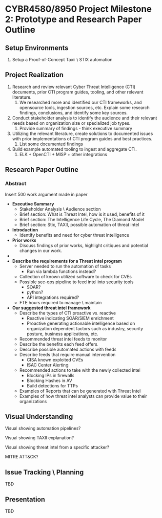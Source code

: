 # CYBR4580/8950 Project Milestone 2: Prototype and Research Paper Outline

## Setup Environments

1. Setup a Proof-of-Concept Taxii \ STIX automation 

## Project Realization 

1. Research and review relevant Cyber Threat Intelligence (CTI) documents, prior CTI program guides, tooling, and other relevant literature.
   1. We researched more and identified our CTI frameworks, and opensource tools, ingestion sources, etc. Explain some research findings, conclusions, and identify some key sources.
2. Conduct stakeholder analysis to identify the audience and their relevant needs based on organization size or specialized job types.
   1. Provide summary of findings - think executive summary
3. Utilizing the relevant literature, create solutions to documented issues with prior implementations of CTI program guides and best practices.
   1. List some documented findings
4. Build example automated tooling to ingest and aggregate CTI.
   1. ELK + OpenCTI + MISP + other integrations

## Research Paper Outline

### Abstract

Insert 500 work argument made in paper


 - **Executive Summary**
   - Stakeholder Analysis \ Audience section 
   - Brief section: What is Threat Intel, how is it used, benefits of it
   - Brief section: The Intelligence Life Cycle, The Diamond Model
   - Brief section: Stix, TAXII, possible automation of threat intel
 - **Introduction**
   - Identify benefits and need for cyber threat intelligence
 - **Prior works**
   - Discuss findings of prior works, highlight critiques and potential changes in our work.
 - 
 - **Describe the requirements for a Threat intel program**
   - Server needed to run the automation of tasks
     - Run via lambda functions instead?  
   - Collection of known utilized software to check for CVEs
   - Possible sec-ops pipeline to feed intel into security tools
     - SOAR?
     - python?
     - API integrations required?
   - FTE hours required to manage \ maintain
 - **Our suggested threat intel framework**
   - Describe the types of CTI proactive vs. reactive
     - Reactive indicating SOAR/SIEM enrichment
     - Proactive generating actionable intelligence based on organization dependent factors such as industry, security posture, business applications, etc.
    - Recommended threat intel feeds to monitor
     - Describe the benefits each feed offers.
     - Describe possible automated actions with feeds
     - Describe feeds that require manual intervention
       - CISA known exploited CVEs
       - ISAC Center Alerting
   - Recommended actions to take with the newly collected intel
     - Blocking IPs in firewalls
     - Blocking Hashes in AV
     - Build detections for TTPs
   - Examples of Reports that can be generated with Threat Intel
   - Examples of how threat intel analysts can provide value to their organizations 


## Visual Understanding 

Visual showing automation pipelines? 

Visual showing TAXII explanation? 

Visual showing threat intel from a specific attacker? 

MITRE ATT&CK? 


## Issue Tracking \ Planning

TBD


## Presentation

TBD
